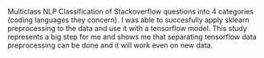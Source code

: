 Multiclass NLP Classification of Stackoverflow questions into 4 categories (coding languages they concern).
I was able to succesfully apply sklearn preprocessing to the data and use it with a tensorflow model.
This study represents a big step for me and shows me that separating tensorflow data preprocessing can be done and it will work even on new data.
